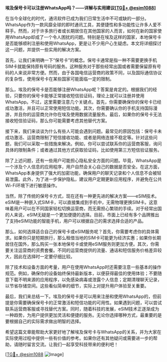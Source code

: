 **埃及保号卡可以注册WhatsApp吗？——详解与实用建议[[TG💪+ @esim1088](https://t.me/s/esim1088)]**

在当今全球化的时代，通讯软件已成为我们日常生活中不可或缺的一部分。WhatsApp作为一款风靡全球的即时通讯工具，其便捷性和多功能性让许多人爱不释手。然而，对于许多旅行者或长期居住在其他国家的人而言，如何在新的国家使用WhatsApp却成了一个令人困扰的问题。特别是在埃及这样的国家，本地保号卡是否能够顺利注册和使用WhatsApp，更是让不少用户心生疑虑。本文将详细探讨这一问题，并提供一些实用的解决方案。

首先，让我们来明确一下“保号卡”的概念。保号卡通常是指一种不需要更换手机SIM卡就能保持原有号码的服务。这种服务对于那些经常出国或者需要保留原有号码的人来说非常方便。然而，由于各国电信运营商的政策不同，以及国际通信协议的复杂性，使用保号卡在某些国家可能面临一定的限制。

那么，埃及的保号卡是否能够注册WhatsApp呢？答案是肯定的。根据我们的经验，只要你的保号卡能够正常接收短信验证码，理论上就可以注册并使用WhatsApp。不过，这里需要注意几个关键点。首先，你需要确保你的保号卡已经成功激活，并且可以正常使用短信功能。其次，你需要确认你的手机支持国际漫游，并且你的运营商允许你在埃及使用数据流量服务。最后，如果你的保号卡无法接收短信验证码，那么你可能需要考虑其他替代方案。

接下来，我们来谈谈为什么有些人可能会遇到问题。最常见的原因包括：保号卡未成功激活、运营商限制了短信接收功能、或者是网络连接不稳定等。针对这些问题，我们可以采取一些措施来解决。例如，你可以尝试联系你的运营商客服，询问具体的限制条件；或者通过其他方式获取验证码，比如使用第三方短信验证服务。

除了上述问题，还有一些用户可能担心隐私安全方面的问题。毕竟，WhatsApp是一个涉及个人信息的应用程序，用户自然会关心自己的数据是否安全。在这方面，WhatsApp本身提供了强大的加密功能，确保用户的聊天记录和个人信息不会被轻易泄露。此外，为了进一步保护隐私，建议用户定期更新应用程序，并避免在公共Wi-Fi环境下进行敏感操作。

当然，除了传统的保号卡方式，现在还有一种更先进的解决方案——eSIM技术。eSIM是一种嵌入式SIM卡，可以直接集成到手机中，无需物理更换SIM卡。这意味着用户可以在不同国家轻松切换运营商，而无需担心繁琐的手续。对于经常出国的人来说，eSIM无疑是一个更加便捷的选择。目前，市面上已经有多个品牌推出了支持eSIM功能的智能手机，用户可以根据自己的需求选择合适的产品。

那么，如何选择适合自己的保号卡或eSIM服务呢？首先，你需要考虑你的具体需求。如果你只是短期旅行，那么租借当地的SIM卡可能更为经济实惠；如果你长期居住在国外，那么购买一张本地保号卡或使用eSIM服务则更加方便。其次，你需要关注运营商的资费套餐。不同的运营商提供的流量、通话和短信服务价格差异较大，因此在选择时一定要仔细比较。

除了技术和设备方面的考量，用户在使用WhatsApp时还需要注意一些基本的操作规范。例如，确保你的设备始终保持最新版本，以便获得最佳的使用体验；不要随意下载不明来源的应用程序，以免感染病毒或泄露个人信息；定期清理聊天记录，以节省存储空间。这些看似简单的细节，实际上对提升用户体验至关重要。

最后，我们来总结一下。埃及的保号卡是可以用来注册和使用WhatsApp的，但前提是你需要确保保号卡的正常激活和短信功能的可用性。如果遇到问题，可以尝试联系运营商客服或寻找替代方案。同时，随着科技的发展，eSIM技术正逐渐成为一种趋势，为用户提供更加灵活和便捷的服务。无论你选择哪种方式，最重要的是要根据自己的实际需求做出明智的选择。

希望这篇文章能帮助大家更好地了解埃及保号卡与WhatsApp的关系，并为大家在实际使用过程中提供一些有价值的参考。如果你还有其他疑问或需要进一步的帮助，请随时留言交流。让我们一起享受科技带来的便利吧！

[[TG💪+ @esim1088](https://t.me/s/esim1088) ![Image](https://i.postimg.cc/4NQfJmqS/Snipaste-2025-05-13-00-14-12.png)]